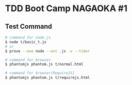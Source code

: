 TDD Boot Camp NAGAOKA #1
========

## Test Command

```bash
# command for node.js
$ node t/basic_t.js
# or
$ prove --exe node --ext .js -v --timer

# command for browser
$ phantomjs phantom.js t/normal.html

# command for browser(RequireJS)
$ phantomjs phantom.js t/requirejs.html
```
